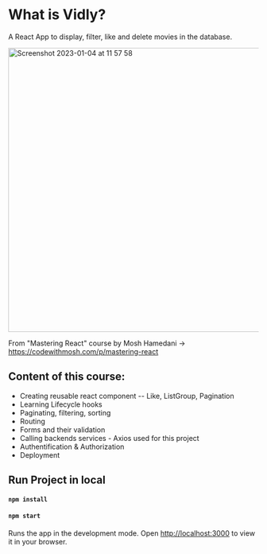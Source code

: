 # What is Vidly?
A React App to display, filter, like and delete movies in the database.

<img width="571" alt="Screenshot 2023-01-04 at 11 57 58" src="https://user-images.githubusercontent.com/106656146/210530863-62db7f1a-62d6-4f26-80ba-e8c48e9cfbc9.png">

From "Mastering React" course by Mosh Hamedani 
-> https://codewithmosh.com/p/mastering-react

## Content of this course:
- Creating reusable react component 
-- Like, ListGroup, Pagination
- Learning Lifecycle hooks
- Paginating, filtering, sorting
- Routing
- Forms and their validation
- Calling backends services - Axios used for this project
- Authentification & Authorization
- Deployment

## Run Project in local
#### `npm install`
#### `npm start`

Runs the app in the development mode.
Open [http://localhost:3000](http://localhost:3000) to view it in your browser.
